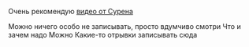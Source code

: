 Очень рекомендую [видео от Сурена](https://www.youtube.com/watch?v=JhzkYcP1OAk)

Можно ничего особо не записывать, просто вдумчиво смотри
Что и зачем надо
Можно Какие-то отрывки записывать сюда